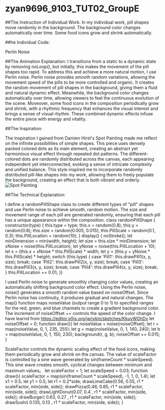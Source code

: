 # zyan9696_9103_TUT02_GroupE

##The Instruction of Individual Work:
In my individual work, pill shapes move randomly in the background. The background color changes automatically over time. Some food icons grow and shrink automatically.

##he Individual Code: 

Perlin Noise

##The Animation Explanation:
I transitions from a static to a dynamic state by removing noLoop(), but initially, this makes the movement of the pill shapes too rapid. To address this and achieve a more natural motion, I use Perlin noise. Perlin noise provides smooth random variations, allowing the movement speed of the pills to be more controlled and organic. It creates the random movement of pill shapes in the background, giving them a fluid and natural dynamic effect. Meanwhile, the background color changes automatically over time, allowing viewers to feel the continuous evolution of the scene. Moveover, some food icons in the composition periodically grow and shrink, with a rhythmic frequency that enhances the visual interest and brings a sense of visual rhythm. These combined dynamic effects infuse the entire piece with energy and vitality.

##The Inspiration:

The inspiration I gained from Damien Hirst's Spot Painting made me reflect on the infinite possibilities of simple shapes. This piece uses densely packed colored dots as its main element, creating an abstract yet harmonious visual effect through repeated dot patterns. The different-colored dots are randomly distributed across the canvas, each appearing independent yet interconnected, evoking a sense of intricate complexity and unified balance. This style inspired me to incorporate randomly distributed pill-like shapes into my work, allowing them to freely populate the background, creating an effect that is both vibrant and orderly.
![Spot Painting](https://github.com/zyan9696/zyan9696_9103_TUT02_GroupE/tree/0eb3a844a01e3e7de9d4e96a716595d9d55aa6c0/Image)

##The Technical Explanation:

I define a randomPillShape class to create different types of "pill" shapes and use Perlin noise to achieve smooth, random motion. The size and movement range of each pill are generated randomly, ensuring that each pill has a unique appearance within the composition.
class randomPillShape {
  constructor(type) {
    this.type = type;
    this.x = random(0.8);
    this.y = random(0.8); 
    this.size = random(0.005, 0.015);
    this.PillScale = random(0.1, 0.3);
    this.PillLocation = random(10);
  }
  display() {
    noStroke();
    let minDimension = min(width, height);
    let size = this.size * minDimension;
    let xNoise = noise(this.PillLocation);
    let yNoise = noise(this.PillLocation + 10);
    let x = (this.x + xNoise * this.PillScale) * width;
    let y = (this.y + yNoise * this.PillScale) * height;
    switch (this.type) {
      case 'Pill1':
        this.drawPill1(x, y, size);
        break;
      case 'Pill2':
        this.drawPill2(x, y, size);
        break;
      case 'Pill3':
        this.drawPill3(x, y, size);
        break;
      case 'Pill4':
        this.drawPill4(x, y, size);
        break;
    }
    this.PillLocation += 0.01;
  }}

I used Perlin noise to generate smoothly changing color values, creating an automatically shifting background color effect. Using the Perlin noise, noise() generates a smooth random value based on noiseOffset. Since Perlin noise has continuity, it produces gradual and natural changes. The map() function maps noiseValue (output range 0 to 1) to specified ranges for the red, green, and blue channels to create a gradient background color. The increment of noiseOffset += controls the speed of the color change. I have learnd from https://editor.p5js.org/jarivkin/sketches/KkuvWGhDv
let noiseOffset = 0;
function draw(){
    let noiseValue = noise(noiseOffset);
    let r = map(noiseValue, 0, 1, 235, 255);
    let g = map(noiseValue, 0, 1, 140, 240);
    let b = map(noiseValue, 0, 1, 150, 230);
    background(r, g, b);
    noiseOffset += 0.015;
}

ScaleFactor controls the dynamic scaling effect of the food icons, making them periodically grow and shrink on the canvas. The value of scaleFactor is controlled by a sine wave generated by sin(frameCount * scaleSpeed). This sine wave creates smooth, cyclical changes between minimum and maximum values。
let scaleFactor = 1;
let scaleSpeed = 0.03;
function draw(){
    scaleFactor = map(sin(frameCount * scaleSpeed), -1, 1, 0, 1.4);
    let x1 = 0.5; 
    let y1 = 0.5; 
    let r1 = 0.2*side; 
    drawLimeCake(0.56, 0.55, r1 * scaleFactor, min(side, side));
    drawPizza(0.46, 0.85, r1 * scaleFactor, min(side, side));
    drawLightDonut(0.07, 0.4 , r1 * scaleFactor, min(side, side));
    drawBurger( 0.63, 0.27 , r1 * scaleFactor, min(side, side));
    drawSushi( 0.135, 0.13 , r1 * scaleFactor, min(side, side));
}